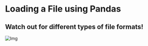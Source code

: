 # Loading a File using Pandas
## Watch out for different types of file formats!

![Img](https://images.unsplash.com/photo-1504711331083-9c895941bf81?ixlib=rb-4.0.3&ixid=M3wxMjA3fDB8MHxwaG90by1wYWdlfHx8fGVufDB8fHx8fA%3D%3D&auto=format&fit=crop&w=2070&q=80)


